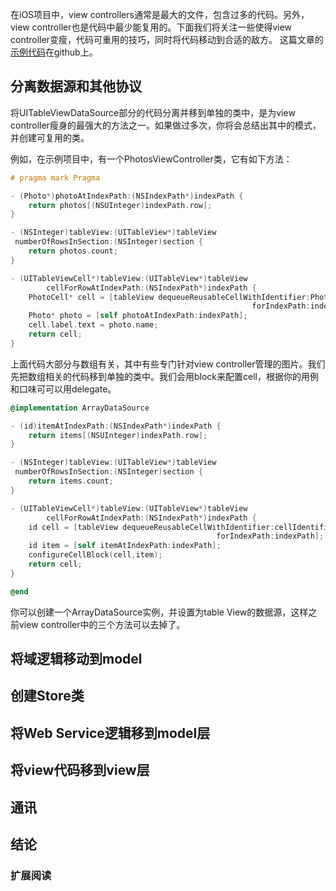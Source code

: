 在iOS项目中，view controllers通常是最大的文件，包含过多的代码。另外，view controller也是代码中最少能复用的。下面我们将关注一些使得view controller变瘦，代码可重用的技巧，同时将代码移动到合适的敌方。
这篇文章的[示例代码](https://github.com/objcio/issue-1-lighter-view-controllers)在github上。
## 分离数据源和其他协议
将UITableViewDataSource部分的代码分离并移到单独的类中，是为view controller瘦身的最强大的方法之一。如果做过多次，你将会总结出其中的模式，并创建可复用的类。

例如，在示例项目中，有一个PhotosViewController类，它有如下方法：
``` objective-c
# pragma mark Pragma

- (Photo*)photoAtIndexPath:(NSIndexPath*)indexPath {
    return photos[(NSUInteger)indexPath.row];
}

- (NSInteger)tableView:(UITableView*)tableView
 numberOfRowsInSection:(NSInteger)section {
    return photos.count;
}

- (UITableViewCell*)tableView:(UITableView*)tableView
        cellForRowAtIndexPath:(NSIndexPath*)indexPath {
    PhotoCell* cell = [tableView dequeueReusableCellWithIdentifier:PhotoCellIdentifier
                                                      forIndexPath:indexPath];
    Photo* photo = [self photoAtIndexPath:indexPath];
    cell.label.text = photo.name;
    return cell;
}
```
上面代码大部分与数组有关，其中有些专门针对view controller管理的图片。我们先把数组相关的代码移到单独的类中。我们会用block来配置cell，根据你的用例和口味可可以用delegate。
``` objective-c
@implementation ArrayDataSource

- (id)itemAtIndexPath:(NSIndexPath*)indexPath {
    return items[(NSUInteger)indexPath.row];
}

- (NSInteger)tableView:(UITableView*)tableView
 numberOfRowsInSection:(NSInteger)section {
    return items.count;
}

- (UITableViewCell*)tableView:(UITableView*)tableView
        cellForRowAtIndexPath:(NSIndexPath*)indexPath {
    id cell = [tableView dequeueReusableCellWithIdentifier:cellIdentifier
                                              forIndexPath:indexPath];
    id item = [self itemAtIndexPath:indexPath];
    configureCellBlock(cell,item);
    return cell;
}

@end
```
你可以创建一个ArrayDataSource实例，并设置为table View的数据源，这样之前view controller中的三个方法可以去掉了。

## 将域逻辑移动到model

## 创建Store类

## 将Web Service逻辑移到model层

## 将view代码移到view层

## 通讯

## 结论

### 扩展阅读
